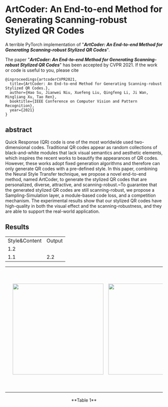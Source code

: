 # ArtCoder: An End-to-end Method for Generating Scanning-robust Stylized QR Codes
A terrible PyTorch implementation of "***ArtCoder: An End-to-end Method for Generating Scanning-robust Stylized QR Codes***".

The paper "***ArtCoder: An End-to-end Method for Generating Scanning-robust Stylized QR Codes***" has been accepted by CVPR 2021. If the work or code is useful to you, please cite
```
@inproceedings{artcoderCVPR2021,
  title={ArtCoder: An End-to-end Method for Generating Scanning-robust Stylized QR Codes.},
  author={Hao Su, Jianwei Niu, Xuefeng Liu, Qingfeng Li, Ji Wan, Mingliang Xu, Tao Ren},
  booktitle={IEEE Conference on Computer Vision and Pattern Recognition},
  year={2021}
}
```

## abstract
Quick Response (QR) code is one of the most worldwide used two-dimensional codes. Traditional QR codes appear as random collections of black-and-white modules that lack visual semantics and aesthetic elements, which inspires the recent works to beautify the appearances of QR codes. However, these works adopt fixed generation algorithms and therefore can only generate QR codes with a pre-defined style. In this paper, combining the Neural Style Transfer technique, we propose a novel end-to-end method, named ArtCoder, to generate the stylized QR codes that are personalized, diverse, attractive, and scanning-robust.~To guarantee that the generated stylized QR codes are still scanning-robust, we propose a Sampling-Simulation layer, a module-based code loss, and a competition mechanism. The experimental results show that our stylized QR codes have high-quality in both the visual effect and the scanning-robustness, and they are able to support the real-world application.

## Results

<table>
  
<tr>
   <td>Style&Content</td>
   <td>Output</td> 
</tr>
 
<tr>
 <td>1.2</td>
</tr>
<tr>
  <td >1.1</td>
  <td rowspan="2">2.2</td>
</tr>
 


 


</table>



<table>

 



 
 
 
 
 <tr height="400" valign="middle">
   <td >
      <td><div align=center><img src="https://github.com/SwordHolderSH/ArtCoder/blob/main/style/texture1.1.jpg" width="290" /></td>
      <td><div align=center><img src="https://github.com/SwordHolderSH/ArtCoder/blob/main/content/boy.jpg" width="290" /></td>
   </td>
   <td>
      <div align=center><img src="https://github.com/SwordHolderSH/ArtCoder/blob/main/demos/output_84.jpg" width="350" />
   </td>
 </tr>
 
 
 
 

 </table>
  <p align="center"> **Table 1**</p>
